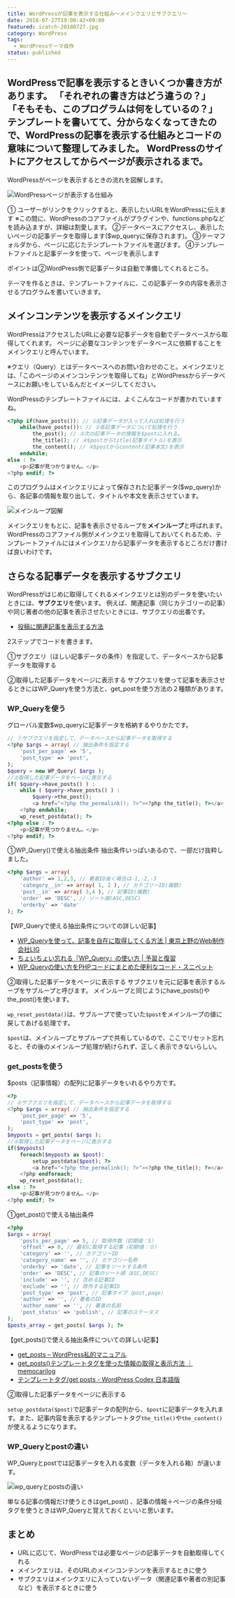 ```yaml
---
title: WordPressが記事を表示する仕組み〜メインクエリとサブクエリ〜
date: 2018-07-27T19:00:42+09:00
featured: icatch-20180727.jpg
category: WordPress
tags:
  - WordPressテーマ自作
status: published
---
```


WordPressで記事を表示するときいくつか書き方があります。 「それぞれの書き方はどう違うの？」 「そもそも、このプログラムは何をしているの？」 テンプレートを書いてて、分からなくなってきたので、WordPressの記事を表示する仕組みとコードの意味について整理してみました。 WordPressのサイトにアクセスしてからページが表示されるまで。
--

WordPressがページを表示するときの流れを図解します。

![WordPressページが表示する仕組み](ss-display-page.jpg)

① ユーザーがリンクをクリックすると、表示したいURLをWordPressに伝えます
※この間に、WordPressのコアファイルがプラグインや、functions.phpなどを読み込ますが、詳細は割愛します。
②データベースにアクセスし、表示したいページの記事データを取得します($wp_queryに保存されます)。
③テーマフォルダから、ページに応じたテンプレートファイルを選びます。
④テンプレートファイルと記事データを使って、ページを表示します


ポイントは②WordPress側で記事データは自動で準備してくれるところ。

テーマを作るときは、テンプレートファイルに、この記事データの内容を表示させるプログラムを書いていきます。

## メインコンテンツを表示するメインクエリ

WordPressはアクセスしたURLに必要な記事データを自動でデータベースから取得してくれます。
ページに必要なコンテンツをデータベースに依頼することをメインクエリと呼んでいます。

※クエリ（Query）とはデータベースへのお問い合わせのこと。メインクエリとは、「このページのメインコンテンツを取得してね」とWordPressからデータベースにお願いをしているんだとイメージしてください。

WordPressのテンプレートファイルには、よくこんなコードが書かれていますね。

```php
<?php if(have_posts()): // ①記事データが入って入れば処理を行う
    while(have_posts()): // ②各記事データについて処理を行う
        the_post(); // ③次の記事データの情報を$postに入れる。
        the_title(); // ④$postからtitle(記事タイトル)を表示
        the_content(); // ④$postからcontent(記事本文)を表示
    endwhile;
else : ?>
    <p>記事が見つかりません。</p>
<?php endif; ?>
```

このプログラムはメインクエリによって保存された記事データ($wp_query)から、各記事の情報を取り出して、タイトルや本文を表示させています。

![メインループ図解](ss-main-query.jpg)

メインクエリをもとに、記事を表示させるループを**メインループ**と呼ばれます。 WordPressのコアファイル側がメインクエリを取得しておいてくれるため、テンプレートファイルにはメインクエリから記事データを表示するところだけ書けば良いわけです。

## さらなる記事データを表示するサブクエリ

WordPressがはじめに取得してくれるメインクエリとは別のデータを使いたいときには、**サブクエリ**を使います。 例えば、関連記事（同じカテゴリーの記事）や同じ著者の他の記事を表示させたいときには、サブクエリの出番です。

* [投稿に関連記事を表示する方法](/wordpress-related-posts/)

2ステップでコードを書きます。

①サブクエリ（ほしい記事データの条件）を指定して、データベースから記事データを取得する

②取得した記事データをページに表示する サブクエリを使って記事を表示させるときにはWP\_Queryを使う方法と、get\_postを使う方法の２種類があります。

### WP\_Queryを使う

グローバル変数$wp\_queryに記事データを格納するやりかたです。

```php
// ①サブクエリを指定して、データベースから記事データを取得する
<?php $args = array( // 抽出条件を指定する
    'post_per_page' => '5',
    'post_type' => 'post',
);
$query = new WP_Query( $args );
//②取得した記事データをページに表示する
if( $query->have_posts() ) :
    while ( $query->have_posts() ) :
        $query->the_post();
        <a href="<?php the_permalink(); ?>"><?php the_title(); ?></a>
    <?php endwhile;
    wp_reset_postdata(); ?>
<?php else : ?>
    <p>記事が見つかりません。</p>
<?php endif; ?>
```

①WP_Query()で使える抽出条件
抽出条件いっぱいあるので、一部だけ抜粋しました。

```php
<?php $args = array(
    'author' => 1,2,3, // 著者ID省く場合は-1,-2,-3
    'category__in' => array( 1, 2 ), // カテゴリーID(複数)
    'post__in' => array( 3,4 ), // 記事ID(複数)
    'order' => 'DESC', // ソート順(ASC,DESC)
    'orderby' => 'date'
); ?>
```


【WP\_Queryで使える抽出条件についての詳しい記事】
* [WP\_Queryを使って、記事を自在に取得してくる方法 | 東京上野のWeb制作会社LIG](https://liginc.co.jp/320285)
* [ちょいちょい忘れる『WP\_Query』の使い方 | 予習と復習](http://notebook.yamamotohiroyuki.com/wordpress/2012/08/15/%E3%81%A1%E3%82%87%E3%81%84%E3%81%A1%E3%82%87%E3%81%84%E5%BF%98%E3%82%8C%E3%82%8B%E3%80%8Ewp_query%E3%80%8F%E3%81%AE%E4%BD%BF%E3%81%84%E6%96%B9/)
* [WP\_Queryの使い方をPHPコードにまとめた便利なコード・スニペット](http://notnil-creative.com/blog/archives/1288)

②取得した記事データをページに表示する
サブクエリを元に記事を表示するループをサブループと呼びます。
メインループと同じようにhave_posts()やthe_post()を使います。


`wp_reset_postdata()`は、サブループで使っていた`$post`をメインループの値に戻してあげる処理です。

`$post`は、メインループとサブループで共有しているので、ここでリセット忘れると、その後のメインループ処理が続けられず、正しく表示できないらしい。

### get\_postsを使う

$posts（記事情報）の配列に記事データをいれるやり方です。

```php
<?p
// ①サブクエリを指定して、データベースから記事データを取得する
<?php $args = array( // 抽出条件を指定する
    'post_per_page' => '5',
    'post_type' => 'post',
);
$myposts = get_posts( $args );
//②取得した記事データをページに表示する
if($myposts)
    foreach($myposts as $post):
        setup_postdata($post); ?>
        <a href="<?php the_permalink(); ?>"><?php the_title(); ?></a>
    <?php endforeach;
    wp_reset_postdata();
else : ?>
    <p>記事が見つかりません。</p>
<?php endif; ?>
```

①get_post()で使える抽出条件
```php
<?php
$args = array(
    'posts_per_page' => 5, // 取得件数（初期値：5）
    'offset' => 0, // 最初に取得する記事（初期値：０）
    'category' => '', // カテゴリーID
    'category_name' => '', // カテゴリー名称
    'orderby' => 'date', // 記事をソートする条件
    'order' => 'DESC', // 記事のソート順（ASC,DESC）
    'include' => '', // 含める記事ID
    'exclude' => '', // 除外する記事ID
    'post_type' => 'post', // 記事タイプ（post,page）
    'author' => '', // 著者のID
    'author_name' => '', // 著者の名前
    'post_status' => 'publish', // 記事のステータス
);
$posts_array = get_posts( $args ); ?>
```

【get\_posts()で使える抽出条件についての詳しい記事】
* [get\_posts – WordPress私的マニュアル](https://elearn.jp/wpman/function/get_posts.html)
* [get\_posts()テンプレートタグを使った情報の取得と表示方法 ｜ memocarilog](https://memocarilog.info/wordpress/templatetug/3393)
* [テンプレートタグ/get posts - WordPress Codex 日本語版](http://wpdocs.osdn.jp/%E3%83%86%E3%83%B3%E3%83%97%E3%83%AC%E3%83%BC%E3%83%88%E3%82%BF%E3%82%B0/get_posts)

②取得した記事データをページに表示する

`setup_postdata($post)`で記事データの配列から、`$post`に記事データを入れます。また、記事内容を表示するテンプレートタグ`the_title()`や`the_content()`が使えるようになります。

### WP\_Queryとpostの違い

WP\_Queryとpostでは記事データを入れる変数（データを入れる箱）が違います。

![wp_queryとpostsの違い](ss-wpquery-vs-posts.jpg)

単なる記事の情報だけ使うときはget\_post() 、記事の情報＋ページの条件分岐タグを使うときはWP\_Queryと覚えておくといいと思います。

## まとめ
* URLに応じて、WordPressでは必要なページの記事データを自動取得してくれる
* メインクエリは、そのURLのメインコンテンツを表示するときに使う
* サブクエリはメインクエリに入っていないデータ（関連記事や著者の別記事など）を表示するときに使う

